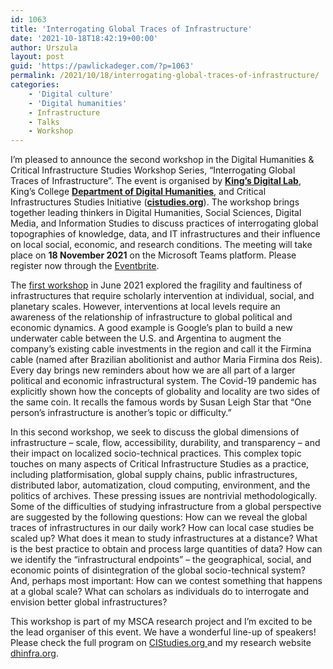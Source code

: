 ```yaml
---
id: 1063
title: 'Interrogating Global Traces of Infrastructure'
date: '2021-10-18T18:42:19+00:00'
author: Urszula
layout: post
guid: 'https://pawlickadeger.com/?p=1063'
permalink: /2021/10/18/interrogating-global-traces-of-infrastructure/
categories:
    - 'Digital culture'
    - 'Digital humanities'
    - Infrastructure
    - Talks
    - Workshop
---
```


I’m pleased to announce the second workshop in the Digital Humanities &amp; Critical Infrastructure Studies Workshop Series, “Interrogating Global Traces of Infrastructure”. The event is organised by [**King’s Digital Lab**](https://kdl.kcl.ac.uk/), King’s College [**Department of Digital Humanities**](https://www.kcl.ac.uk/ddh), and Critical Infrastructures Studies Initiative ([**cistudies.org**](https://cistudies.org/)). The workshop brings together leading thinkers in Digital Humanities, Social Sciences, Digital Media, and Information Studies to discuss practices of interrogating global topographies of knowledge, data, and IT infrastructures and their influence on local social, economic, and research conditions. The meeting will take place on **18 November 2021** on the Microsoft Teams platform. Please register now through the [Eventbrite](https://www.eventbrite.co.uk/e/interrogating-global-traces-of-infrastructure-tickets-193471076197).

The [first workshop](https://cistudies.org/events/digital-humanities-critical-infrastructure-studies-workshop-series/infrastructural-interventions/) in June 2021 explored the fragility and faultiness of infrastructures that require scholarly intervention at individual, social, and planetary scales. However, interventions at local levels require an awareness of the relationship of infrastructure to global political and economic dynamics. A good example is Google’s plan to build a new underwater cable between the U.S. and Argentina to augment the company’s existing cable investments in the region and call it the Firmina cable (named after Brazilian abolitionist and author Maria Firmina dos Reis). Every day brings new reminders about how we are all part of a larger political and economic infrastructural system. The Covid-19 pandemic has explicitly shown how the concepts of globality and locality are two sides of the same coin. It recalls the famous words by Susan Leigh Star that “One person’s infrastructure is another’s topic or difficulty.”

In this second workshop, we seek to discuss the global dimensions of infrastructure – scale, flow, accessibility, durability, and transparency – and their impact on localized socio-technical practices. This complex topic touches on many aspects of Critical Infrastructure Studies as a practice, including platformisation, global supply chains, public infrastructures, distributed labor, automatization, cloud computing, environment, and the politics of archives. These pressing issues are nontrivial methodologically. Some of the difficulties of studying infrastructure from a global perspective are suggested by the following questions: How can we reveal the global traces of infrastructures in our daily work? How can local case studies be scaled up? What does it mean to study infrastructures at a distance? What is the best practice to obtain and process large quantities of data? How can we identify the “infrastructural endpoints” – the geographical, social, and economic points of disintegration of the global socio-technical system? And, perhaps most important: How can we contest something that happens at a global scale? What can scholars as individuals do to interrogate and envision better global infrastructures?

This workshop is part of my MSCA research project and I’m excited to be the lead organiser of this event. We have a wonderful line-up of speakers! Please check the full program on [CIStudies.org ](https://cistudies.org/events/digital-humanities-critical-infrastructure-studies-workshop-series/interrogating-global-traces-of-infrastructure/)and my research website [dhinfra.org](https://dhinfra.org/events/).
